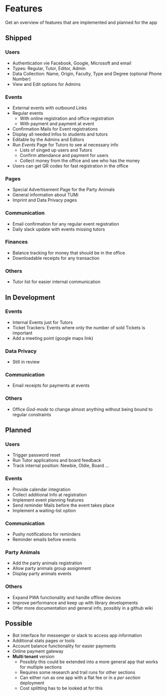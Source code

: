 # Features

Get an overview of features that are implemented and planned for the app

## Shipped

### Users

- Authentication vie Facebook, Google, Microsoft and email
- Types: Regular, Tutor, Editor, Admin
- Data Collection: Name, Origin, Faculty, Type and Degree (optional Phone Number)
- View and Edit options for Admins

### Events

- External events with outbound Links
- Regular events
  - With online registration and office registration
  - With payment and payment at event
- Confirmation Mails for Event registrations
- Display all needed Infos to students and tutors
- Editable by the Admins and Editors
- _Run Events_ Page for Tutors to see al necessary info
  - Lists of singed up users and Tutors
  - Confirm attendance and payment for users
  - Collect money from the office and see who has the money
- Users can get QR codes for fast registration in the office

### Pages

- Special Advertisement Page for the Party Animals
- General information about TUMi
- Imprint and Data Privacy pages

### Communication

- Email confirmation for any regular event registration
- Daily slack update with events missing tutors

### Finances

- Balance tracking for money that should be in the office
- Downloadable receipts for any transaction

### Others

- Tutor list for easier internal communication

## In Development

### Events

- Internal Events just for Tutors
- Ticket Trackers: Events where only the number of sold Tickets is important
- Add a meeting point (google maps link)

### Data Privacy

- Still in review

### Communication

- Email receipts for payments at events

### Others

- Office _God-mode_ to change almost anything without being bound to regular constraints

## Planned

### Users

- Trigger password reset
- Run Tutor applications and board feedback
- Track internal position: Newbie, Oldie, Board ...

### Events

- Provide calendar integration
- Collect additional Info at registration
- Implement event planning features
- Send reminder Mails before the event takes place
- Implement a waiting-list option

### Communication

- Pushy notifications for reminders
- Reminder emails before events

### Party Animals

- Add the party animals registration
- Allow party animals group assignment
- Display party animals events

### Others

- Expand PWA functionality and handle offline devices
- Improve performance and keep up with library developments
- Offer more documentation and general info, possibly in a github wiki

## Possible

- Bot interface for messenger or slack to access app information
- Additional stats pages or tools
- Account balance functionality for easier payments
- Online payment gateway
- **Multi tenant** version
  - Possibly this could be extended into a more general app that works for multiple sections
  - Requires some research and trail runs for other sections
  - Can either run as one app with a flat fee or in a _per section_ deployment
  - Cost splitting has to be looked at for this
